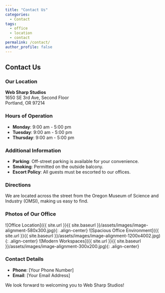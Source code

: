 ```yaml
---
title: "Contact Us"
categories: 
  - Contact
tags: 
  - office 
  - location 
  - contact 
permalink: /contact/
author_profile: false
---
```


## Contact Us

### Our Location

**Web Sharp Studios**  
1650 SE 3rd Ave, Second Floor  
Portland, OR 97214

### Hours of Operation

- **Monday**: 9:00 am - 5:00 pm
- **Tuesday**: 9:00 am - 5:00 pm
- **Thursday**: 9:00 am - 5:00 pm

### Additional Information

- **Parking**: Off-street parking is available for your convenience.
- **Smoking**: Permitted on the outside balcony.
- **Escort Policy**: All guests must be escorted to our offices.

### Directions

We are located across the street from the Oregon Museum of Science and Industry (OMSI), making us easy to find.

### Photos of Our Office

![Office Location]({{ site.url }}{{ site.baseurl }}/assets/images/image-alignment-580x300.jpg){: .align-center}
![Spacious Office Environment]({{ site.url }}{{ site.baseurl }}/assets/images/image-alignment-1200x4002.jpg){: .align-center}
![Modern Workspaces]({{ site.url }}{{ site.baseurl }}/assets/images/image-alignment-300x200.jpg){: .align-center}

### Contact Details

- **Phone**: [Your Phone Number]
- **Email**: [Your Email Address]

We look forward to welcoming you to Web Sharp Studios!
